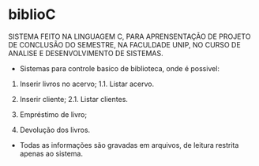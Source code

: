 # biblioC

SISTEMA FEITO NA LINGUAGEM C, PARA APRENSENTAÇÃO DE PROJETO DE CONCLUSÃO DO SEMESTRE, NA FACULDADE UNIP, NO CURSO DE ANALISE E DESENVOLVIMENTO DE SISTEMAS.

- Sistemas para controle basico de biblioteca, onde é possivel:

1. Inserir livros no acervo;
  1.1. Listar acervo.
  
2. Inserir cliente;
  2.1. Listar clientes.
  
3. Empréstimo de livro;

4. Devolução dos livros.

- Todas as informações são gravadas em arquivos, de leitura restrita apenas ao sistema.
